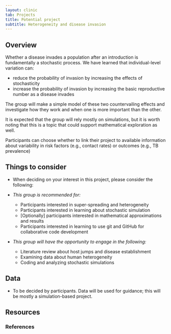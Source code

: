 ```yaml
---
layout: clinic
tab: Projects
title: Potential project
subtitle: Heterogeneity and disease invasion
---
```


## Overview

Whether a disease invades a population after an introduction is fundamentally a stochastic process. We have learned that individual-level variation can:

* reduce the probability of invasion by increasing the effects of stochasticity
* increase the probability of invasion by increasing the basic reproductive number as a disease invades

The group will make a simple model of these two countervailing effects and investigate how they work and when one is more important than the other.

It is expected that the group will rely mostly on simulations, but it is worth noting that this is a topic that could support mathematical exploration as well.

Participants can choose whether to link their project to available information about variability in risk factors (e.g., contact rates) or outcomes (e.g., TB prevalence)

## Things to consider

- When deciding on your interest in this project, please consider the following:

* _This group is recommended for:_
	* Participants interested in super-spreading and heterogeneity
	* Participants interested in learning about stochastic simulation
	* [Optionally] participants interested in mathematical approximations and results
	* Participants interested in learning to use git and GitHub for collaborative code development

* _This group will have the opportunity to engage in the following:_
	* Literature review about host jumps and disease establishment
	* Examining data about human heterogeneity
	* Coding and analyzing stochastic simulations

## Data

* To be decided by participants. Data will be used for guidance; this will be mostly a simulation-based project.

## Resources

### References

